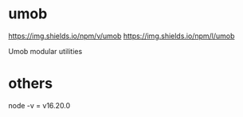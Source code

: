 # umob

https://img.shields.io/npm/v/umob
https://img.shields.io/npm/l/umob

Umob modular utilities

# others

node -v = v16.20.0
